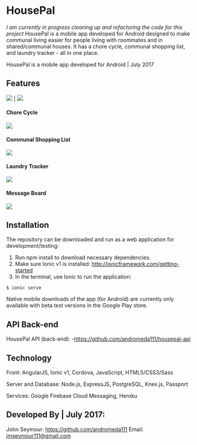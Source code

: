 HousePal
=====================

*I am currently in progress cleaning up and refactoring the code for this project*
HousePal is a mobile app developed for Android designed to make communal living easier for people living with roommates and in shared/communal houses. It has a chore cycle, communal shopping list, and laundry tracker - all in one place.

HousePal is a mobile app developed for Android | July 2017


## Features
<img src="docs/housepal-demo-login.png"> | <img src="docs/housepal-demo-dash.png">

#### Chore Cycle
<img src="docs/housepal-demo-chores.png">

#### Communal Shopping List
<img src="docs/housepal-demo-list.png">

#### Laundry Tracker
<img src="docs/housepal-demo-laundry.png">

#### Message Board
<img src="docs/housepal-demo-board.png">

## Installation

The repository can be downloaded and run as a web application for development/testing:

1. Run npm install to download necessary dependencies.
2. Make sure Ionic v1 is installed: http://ionicframework.com/getting-started
3. In the terminal, use Ionic to run the application:
```
$ ionic serve
```

Native mobile downloads of the app (for Android) are currently only available with beta test versions in the Google Play store.

## API Back-end

HousePal API (back-end):
-https://github.com/andromeda111/housepal-api

## Technology
Front:
AngularJS, Ionic v1, Cordova, JavaScript, HTML5/CSS3/Sass

Server and Database:
Node.js, ExpressJS, PostgreSQL, Knex.js, Passport

Services:
Google Firebase Cloud Messaging, Heroku

## Developed By | July 2017:

John Seymour: https://github.com/andromeda111
Email: jmseymour111@gmail.com
